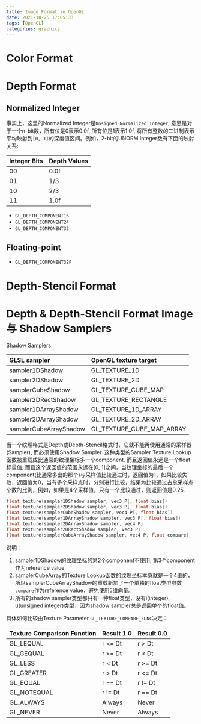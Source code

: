 ```yaml
---
title: Image Format in OpenGL
date: 2021-10-25 17:05:33
tags: [OpenGL]
categories: graphics
---
```


# Color Format

# Depth Format

## Normalized Integer

事实上，这里的Normalized Integer是`Unsigned Normalized Integer`, 意思是对于一个n-bit数，所有位是0表示0.0f, 所有位是1表示1.0f, 将所有整数的二进制表示平均映射到`[0, 1]`的深度值区间。例如，2-bit的UNORM Integer数有下面的映射关系: 

| Integer Bits  | Depth Values  |
|:--------------|:--------------|
| 00            | 0.0f          |
| 01            | 1/3           |
| 10            | 2/3           |
| 11            | 1.0f          |

- `GL_DEPTH_COMPONENT16`
- `GL_DEPTH_COMPONENT24`
- `GL_DEPTH_COMPONENT32`

## Floating-point

- `GL_DEPTH_COMPONENT32F`

# Depth-Stencil Format

# Depth & Depth-Stencil Format Image 与 Shadow Samplers

Shadow Samplers

| GLSL sampler               | OpenGL texture target      | 
|:---------------------------|:---------------------------|
| sampler1DShadow            | GL_TEXTURE_1D              |
| sampler2DShadow            | GL_TEXTURE_2D              |
| samplerCubeShadow          | GL_TEXTURE_CUBE_MAP        |
| sampler2DRectShadow        | GL_TEXTURE_RECTANGLE       |
| sampler1DArrayShadow       | GL_TEXTURE_1D_ARRAY        |
| sampler2DArrayShadow       | GL_TEXTURE_2D_ARRAY        |
| samplerCubeArrayShadow     | GL_TEXTURE_CUBE_MAP_ARRAY  |

当一个纹理格式是Depth或Depth-Stencil格式时，它就不能再使用通常的采样器(Sampler), 而必须使用Shadow Sampler. 这种类型的Sampler Texture Lookup函数被重载成比通常的纹理坐标多一个component. 而且返回值永远是一个float标量值, 而且这个返回值的范围永远在[0, 1]之间，当纹理坐标的最后一个component(比通常多出的那个)与采样值比较通过时，返回值为1，如果比较失败，返回值为0，当有多个采样点时，分别进行比较，结果为比较通过占总采样点个数的比例，例如，如果是4个采样值，只有一个比较通过，则返回值是0.25.

```c
float texture(sampler1DShadow sampler, vec3 P[, float bias])
float texture(sampler2DShadow sampler, vec3 P[, float bias])
float texture(samplerCubeShadow sampler, vec4 P[, float bias])
float texture(sampler1DArrayShadow sampler, vec3 P[, float bias])
float texture(sampler2DArrayShadow sampler, vec4 P)
float texture(sampler2DRectShadow sampler, vec3 P)
float texture(samplerCubeArrayShadow sampler, vec4 P, float compare)
```

说明：

1. sampler1DShadow的纹理坐标的第2个component不使用, 第3个component作为reference value
2. samplerCubeArray的Texture Lookup函数的纹理坐标本身就是一个4维的，所以samplerCubeArrayShadow的重载新加了一个单独的float类型参数`compare`作为reference value，避免使用5维向量。
3. 所有的shadow sampler类型都只有一种float类型，没有i(integer), u(unsigned integer)类型，因为shadow sampler总是返回单个的float值。

具体如何比较由Texture Parameter `GL_TEXTURE_COMPARE_FUNC`决定：

| Texture Comparison Function        |  Result 1.0  | Result 0.0  |
|:-----------------------------------|:-------------|:------------|
| GL_LEQUAL                          | r <= Dt      | r > Dt      |
| GL_GEQUAL                          | r >= Dt      | r < Dt      |
| GL_LESS                            | r <  Dt      | r >= Dt     |
| GL_GREATER                         | r >  Dt      | r <= Dt     |
| GL_EQUAL                           | r == Dt      | r != Dt     |
| GL_NOTEQUAL                        | r != Dt      | r == Dt     |
| GL_ALWAYS                          | Always       | Never       |
| GL_NEVER                           | Never        | Always      |

